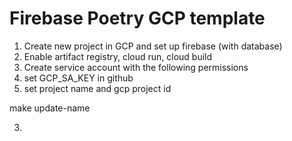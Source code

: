 # Firebase Poetry GCP template

1. Create new project in GCP and set up firebase (with database)
2. Enable artifact registry, cloud run, cloud build
3. Create service account with the following permissions
4. set GCP_SA_KEY in github
5. set project name and gcp project id

make update-name

3. 
